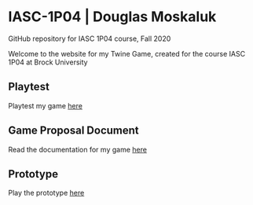 # IASC-1P04 | Douglas Moskaluk
GitHub repository for IASC 1P04 course, Fall 2020

Welcome to the website for my Twine Game, created for the course IASC 1P04 at Brock University

## Playtest

Playtest my game [here](playtest/playtest)

## Game Proposal Document

Read the documentation for my game [here](builds/Game_Proposal_Document_moskaluk_douglas.docx)

## Prototype

Play the prototype [here](prototype/TwineGamePrototype.html)
